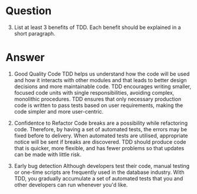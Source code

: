 # Question

3. List at least 3 benefits of TDD. Each benefit should be explained in a short paragraph.

# Answer

1. Good Quality Code
   TDD helps us understand how the code will be used and how it interacts with other modules and that leads to better design decisions and more maintainable code.
   TDD encourages writing smaller, focused code units with single responsibilities, avoiding complex, monolithic procedures.
   TDD ensures that only necessary production code is written to pass tests based on user requirements, making the code simpler and more user-centric.

2. Confidentce to Refactor
   Code breaks are a possibility while refactoring code. Therefore, by having a set of automated tests, the errors may be fixed before to delivery.
   When automated tests are utilised, appropriate notice will be sent if breaks are discovered.
   TDD should produce code that is quicker, more flexible, and has fewer problems so that updates can be made with little risk.

3. Early bug detection
   Although developers test their code, manual testing or one-time scripts are frequently used in the database industry.
   With TDD, you gradually accumulate a set of automated tests that you and other developers can run whenever you'd like.
